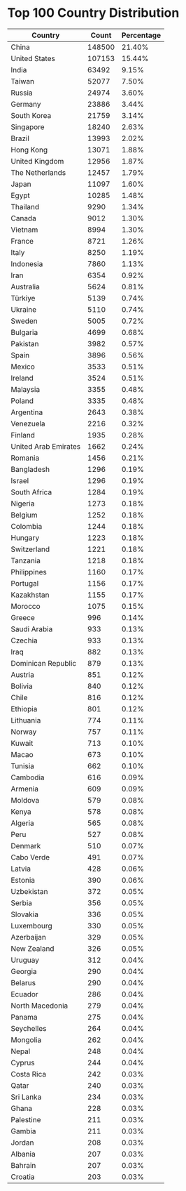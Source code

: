 # Top 100 Country Distribution
| Country | Count | Percentage |
|----|----|----|
| China | 148500 | 21.40% |
| United States | 107153 | 15.44% |
| India | 63492 | 9.15% |
| Taiwan | 52077 | 7.50% |
| Russia | 24974 | 3.60% |
| Germany | 23886 | 3.44% |
| South Korea | 21759 | 3.14% |
| Singapore | 18240 | 2.63% |
| Brazil | 13993 | 2.02% |
| Hong Kong | 13071 | 1.88% |
| United Kingdom | 12956 | 1.87% |
| The Netherlands | 12457 | 1.79% |
| Japan | 11097 | 1.60% |
| Egypt | 10285 | 1.48% |
| Thailand | 9290 | 1.34% |
| Canada | 9012 | 1.30% |
| Vietnam | 8994 | 1.30% |
| France | 8721 | 1.26% |
| Italy | 8250 | 1.19% |
| Indonesia | 7860 | 1.13% |
| Iran | 6354 | 0.92% |
| Australia | 5624 | 0.81% |
| Türkiye | 5139 | 0.74% |
| Ukraine | 5110 | 0.74% |
| Sweden | 5005 | 0.72% |
| Bulgaria | 4699 | 0.68% |
| Pakistan | 3982 | 0.57% |
| Spain | 3896 | 0.56% |
| Mexico | 3533 | 0.51% |
| Ireland | 3524 | 0.51% |
| Malaysia | 3355 | 0.48% |
| Poland | 3335 | 0.48% |
| Argentina | 2643 | 0.38% |
| Venezuela | 2216 | 0.32% |
| Finland | 1935 | 0.28% |
| United Arab Emirates | 1662 | 0.24% |
| Romania | 1456 | 0.21% |
| Bangladesh | 1296 | 0.19% |
| Israel | 1296 | 0.19% |
| South Africa | 1284 | 0.19% |
| Nigeria | 1273 | 0.18% |
| Belgium | 1252 | 0.18% |
| Colombia | 1244 | 0.18% |
| Hungary | 1223 | 0.18% |
| Switzerland | 1221 | 0.18% |
| Tanzania | 1218 | 0.18% |
| Philippines | 1160 | 0.17% |
| Portugal | 1156 | 0.17% |
| Kazakhstan | 1155 | 0.17% |
| Morocco | 1075 | 0.15% |
| Greece | 996 | 0.14% |
| Saudi Arabia | 933 | 0.13% |
| Czechia | 933 | 0.13% |
| Iraq | 882 | 0.13% |
| Dominican Republic | 879 | 0.13% |
| Austria | 851 | 0.12% |
| Bolivia | 840 | 0.12% |
| Chile | 816 | 0.12% |
| Ethiopia | 801 | 0.12% |
| Lithuania | 774 | 0.11% |
| Norway | 757 | 0.11% |
| Kuwait | 713 | 0.10% |
| Macao | 673 | 0.10% |
| Tunisia | 662 | 0.10% |
| Cambodia | 616 | 0.09% |
| Armenia | 609 | 0.09% |
| Moldova | 579 | 0.08% |
| Kenya | 578 | 0.08% |
| Algeria | 565 | 0.08% |
| Peru | 527 | 0.08% |
| Denmark | 510 | 0.07% |
| Cabo Verde | 491 | 0.07% |
| Latvia | 428 | 0.06% |
| Estonia | 390 | 0.06% |
| Uzbekistan | 372 | 0.05% |
| Serbia | 356 | 0.05% |
| Slovakia | 336 | 0.05% |
| Luxembourg | 330 | 0.05% |
| Azerbaijan | 329 | 0.05% |
| New Zealand | 326 | 0.05% |
| Uruguay | 312 | 0.04% |
| Georgia | 290 | 0.04% |
| Belarus | 290 | 0.04% |
| Ecuador | 286 | 0.04% |
| North Macedonia | 279 | 0.04% |
| Panama | 275 | 0.04% |
| Seychelles | 264 | 0.04% |
| Mongolia | 262 | 0.04% |
| Nepal | 248 | 0.04% |
| Cyprus | 244 | 0.04% |
| Costa Rica | 242 | 0.03% |
| Qatar | 240 | 0.03% |
| Sri Lanka | 234 | 0.03% |
| Ghana | 228 | 0.03% |
| Palestine | 211 | 0.03% |
| Gambia | 211 | 0.03% |
| Jordan | 208 | 0.03% |
| Albania | 207 | 0.03% |
| Bahrain | 207 | 0.03% |
| Croatia | 203 | 0.03% |
